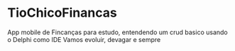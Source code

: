 # TioChicoFinancas
App mobile de Fincanças para estudo, entendendo um crud basico usando o Delphi como IDE 
Vamos evoluir, devagar e sempre
